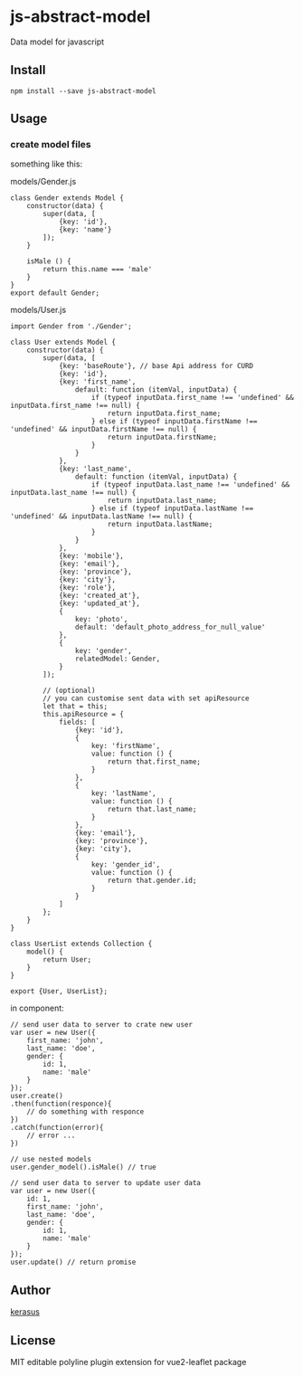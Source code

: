 # js-abstract-model

Data model for javascript

## Install

    npm install --save js-abstract-model

## Usage

### create model files

something like this:

models/Gender.js
    
    class Gender extends Model {
        constructor(data) {
            super(data, [
                {key: 'id'},
                {key: 'name'}
            ]);
        }
        
        isMale () {
            return this.name === 'male'
        }
    }
    export default Gender;
    
models/User.js

    import Gender from './Gender';
    
    class User extends Model {
        constructor(data) {
            super(data, [
                {key: 'baseRoute'}, // base Api address for CURD
                {key: 'id'},
                {key: 'first_name',
                    default: function (itemVal, inputData) {
                        if (typeof inputData.first_name !== 'undefined' && inputData.first_name !== null) {
                            return inputData.first_name;
                        } else if (typeof inputData.firstName !== 'undefined' && inputData.firstName !== null) {
                            return inputData.firstName;
                        }
                    }
                },
                {key: 'last_name',
                    default: function (itemVal, inputData) {
                        if (typeof inputData.last_name !== 'undefined' && inputData.last_name !== null) {
                            return inputData.last_name;
                        } else if (typeof inputData.lastName !== 'undefined' && inputData.lastName !== null) {
                            return inputData.lastName;
                        }
                    }
                },
                {key: 'mobile'},
                {key: 'email'},
                {key: 'province'},
                {key: 'city'},
                {key: 'role'},
                {key: 'created_at'},
                {key: 'updated_at'},
                {
                    key: 'photo',
                    default: 'default_photo_address_for_null_value'
                },
                {
                    key: 'gender',
                    relatedModel: Gender,
                }
            ]);
    
            // (optional)
            // you can customise sent data with set apiResource
            let that = this;
            this.apiResource = {
                fields: [
                    {key: 'id'},
                    {
                        key: 'firstName',
                        value: function () {
                            return that.first_name;
                        }
                    },
                    {
                        key: 'lastName',
                        value: function () {
                            return that.last_name;
                        }
                    },
                    {key: 'email'},
                    {key: 'province'},
                    {key: 'city'},
                    {
                        key: 'gender_id',
                        value: function () {
                            return that.gender.id;
                        }
                    }
                ]
            };
        }
    }
    
    class UserList extends Collection {
        model() {
            return User;
        }
    }
    
    export {User, UserList};

in component: 


    // send user data to server to crate new user
    var user = new User({
        first_name: 'john',
        last_name: 'doe',
        gender: {
            id: 1,
            name: 'male'
        }
    });
    user.create()
    .then(function(responce){
        // do something with responce
    })
    .catch(function(error){
        // error ...
    })
   
    // use nested models
    user.gender_model().isMale() // true
    
    // send user data to server to update user data
    var user = new User({
        id: 1,
        first_name: 'john',
        last_name: 'doe',
        gender: {
            id: 1,
            name: 'male'
        }
    });
    user.update() // return promise


## Author

[kerasus](https://github.com/kerasus/)


## License

MIT
editable polyline plugin extension for vue2-leaflet package
